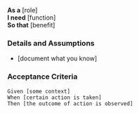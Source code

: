 **As a** [role]  
**I need** [function]  
**So that** [benefit]  
  
### Details and Assumptions
* [document what you know]
  
### Acceptance Criteria
```gherkin
Given [some context]
When [certain action is taken]
Then [the outcome of action is observed]
